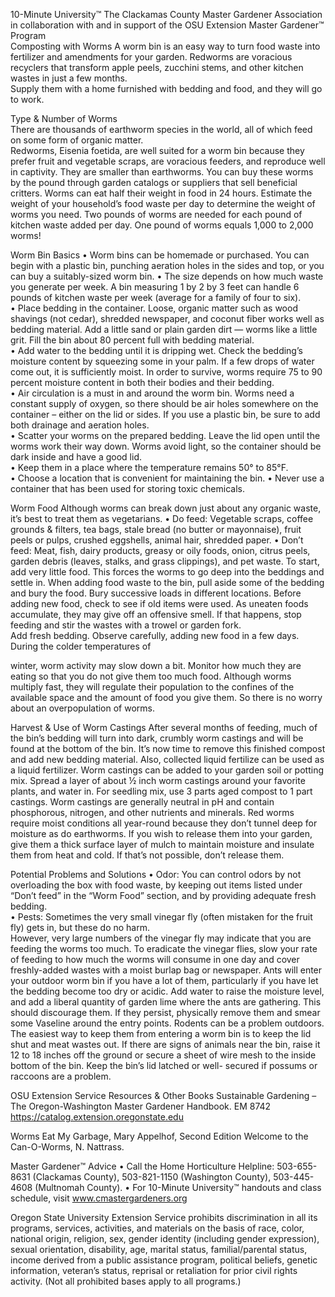 

10-Minute University™ 
The Clackamas County Master Gardener Association in collaboration with and in support of 
the OSU Extension Master Gardener™ Program   
Composting with Worms 
A worm bin is an easy way to turn food waste into fertilizer and amendments for your garden.  Redworms are 
voracious recyclers that transform apple peels, zucchini stems, and other kitchen wastes in just a few months.  
Supply them with a home furnished with bedding and food, and they will go to work. 
 
Type & Number of Worms  
There are thousands of earthworm species in the world, all of which feed on some form of organic matter.  
Redworms, Eisenia foetida, are well suited for a worm bin because they prefer fruit and vegetable scraps, are 
voracious feeders, and reproduce well in captivity.  They are smaller than earthworms.  You can buy these 
worms by the pound through garden catalogs or suppliers that sell beneficial critters. 
Worms can eat half their weight in food in 24 hours.  Estimate the weight of your household’s food waste per 
day to determine the weight of worms you need.  Two pounds of worms are needed for each pound of kitchen 
waste added per day.  One pound of worms equals 1,000 to 2,000 worms! 
 
Worm Bin Basics 
• Worm bins can be homemade or purchased.  You can begin with a plastic bin, punching aeration holes in 
the sides and top, or you can buy a suitably-sized worm bin. 
• The size depends on how much waste you generate per week.  A bin measuring 1 by 2 by 3 feet can handle 
6 pounds of kitchen waste per week (average for a family of four to six).   
• Place bedding in the container.  Loose, organic matter such as wood shavings (not cedar), shredded 
newspaper, and coconut fiber works well as bedding material.  Add a little sand or plain garden dirt — 
worms like a little grit.  Fill the bin about 80 percent full with bedding material.   
• Add water to the bedding until it is dripping wet. Check the bedding’s moisture content by squeezing some 
in your palm.  If a few drops of water come out, it is sufficiently moist.  In order to survive, worms require 
75 to 90 percent moisture content in both their bodies and their bedding.   
• Air circulation is a must in and around the worm bin.  Worms need a constant supply of oxygen, so there 
should be air holes somewhere on the container – either on the lid or sides.  If you use a plastic bin, be 
sure to add both drainage and aeration holes.   
• Scatter your worms on the prepared bedding.  Leave the lid open until the worms work their way down. 
Worms avoid light, so the container should be dark inside and have a good lid.   
• Keep them in a place where the temperature remains 50° to 85°F.   
• Choose a location that is convenient for maintaining the bin. 
• Never use a container that has been used for storing toxic chemicals.  
 
Worm Food 
Although worms can break down just about any organic waste, it’s best to treat them as vegetarians. 
• Do feed:  Vegetable scraps, coffee grounds & filters, tea bags, stale bread (no butter or mayonnaise), fruit 
peels or pulps, crushed eggshells, animal hair, shredded paper. 
• Don’t feed:  Meat, fish, dairy products, greasy or oily foods, onion, citrus peels, garden debris (leaves, 
stalks, and grass clippings), and pet waste. 
To start, add very little food. This forces the worms to go deep into the beddings and settle in. When adding 
food waste to the bin, pull aside some of the bedding and bury the food.  Bury successive loads in different 
locations.  Before adding new food, check to see if old items were used. As uneaten foods accumulate, they 
may give off an offensive smell. If that happens, stop feeding and stir the wastes with a trowel or garden fork.  
Add fresh bedding. Observe carefully, adding new food in a few days. During the colder temperatures of 
 

winter, worm activity may slow down a bit.  Monitor how much they are eating so that you do not give them 
too much food. 
Although worms multiply fast, they will regulate their population to the confines of the available space and 
the amount of food you give them.  So there is no worry about an overpopulation of worms. 
 
Harvest & Use of Worm Castings 
After several months of feeding, much of the bin’s bedding will turn into dark, crumbly worm castings and will 
be found at the bottom of the bin.  It’s now time to remove this finished compost and add new bedding 
material.  Also, collected liquid fertilize can be used as a liquid fertilizer.  Worm castings can be added to your 
garden soil or potting mix.  Spread a layer of about ½ inch worm castings around your favorite plants, and 
water in.  For seedling mix, use 3 parts aged compost to 1 part castings. Worm castings are generally neutral in 
pH and contain phosphorous, nitrogen, and other nutrients and minerals. 
Red worms require moist conditions all year-round because they don’t tunnel deep for moisture as do 
earthworms.  If you wish to release them into your garden, give them a thick surface layer of mulch to 
maintain moisture and insulate them from heat and cold.  If that’s not possible, don’t release them. 
 
Potential Problems and Solutions 
• Odor:  You can control odors by not overloading the box with food waste, by keeping out items listed 
under “Don’t feed” in the “Worm Food” section, and by providing adequate fresh bedding.   
• Pests:  Sometimes the very small vinegar fly (often mistaken for the fruit fly) gets in, but these do no harm.  
However, very large numbers of the vinegar fly may indicate that you are feeding the worms too much.  To 
eradicate the vinegar flies, slow your rate of feeding to how much the worms will consume in one day and 
cover freshly-added wastes with a moist burlap bag or newspaper. 
Ants will enter your outdoor worm bin if you have a lot of them, particularly if you have let the bedding 
become too dry or acidic.  Add water to raise the moisture level, and add a liberal quantity of garden lime 
where the ants are gathering.  This should discourage them.  If they persist, physically remove them and 
smear some Vaseline around the entry points. 
Rodents can be a problem outdoors.  The easiest way to keep them from entering a worm bin is to keep 
the lid shut and meat wastes out.  If there are signs of animals near the bin, raise it 12 to 18 inches off the 
ground or secure a sheet of wire mesh to the inside bottom of the bin.  Keep the bin’s lid latched or well-
secured if possums or raccoons are a problem. 
 
OSU Extension Service Resources & Other Books 
Sustainable Gardening – The Oregon-Washington Master Gardener Handbook. EM 8742 
https://catalog.extension.oregonstate.edu 
 
Worms Eat My Garbage, Mary Appelhof, Second Edition 
Welcome to the Can-O-Worms, N. Nattrass. 
 
Master Gardener™ Advice 
• Call the Home Horticulture Helpline:  503-655-8631 (Clackamas County), 503-821-1150 (Washington 
County), 503-445-4608 (Multnomah County). 
• For 10-Minute University™ handouts and class schedule, visit www.cmastergardeners.org  
 
Oregon State University Extension Service prohibits discrimination in all its programs, services, activities, and materials on the basis 
of race, color, national origin, religion, sex, gender identity (including gender expression), sexual orientation, disability, age, marital 
status, familial/parental status, income derived from a public assistance program, political beliefs, genetic information, veteran’s 
status, reprisal or retaliation for prior civil rights activity. (Not all prohibited bases apply to all programs.) 
 